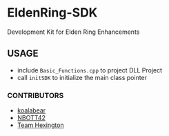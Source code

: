 # EldenRing-SDK
Development Kit for Elden Ring Enhancements  

## USAGE
- include `Basic_Functions.cpp` to project DLL Project
- call `initSDK` to initialize the main class pointer

### CONTRIBUTORS
- [koalabear](https://github.com/koalabear420/EROverlay)  
- [NBOTT42](https://github.com/TempAccountNull)  
- [Team Hexington](https://discord.gg/invite/fpJQhEbtHB)  